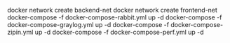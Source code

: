 docker network create backend-net
docker network create frontend-net
docker-compose -f docker-compose-rabbit.yml up -d 
docker-compose -f docker-compose-graylog.yml up -d 
docker-compose -f docker-compose-zipin.yml up -d 
docker-compose -f docker-compose-perf.yml up -d 